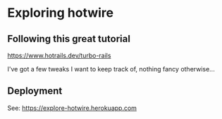 # Exploring hotwire

## Following this great tutorial 

https://www.hotrails.dev/turbo-rails

I've got a few tweaks I want to keep track of, nothing fancy otherwise...

##  Deployment

See: https://explore-hotwire.herokuapp.com